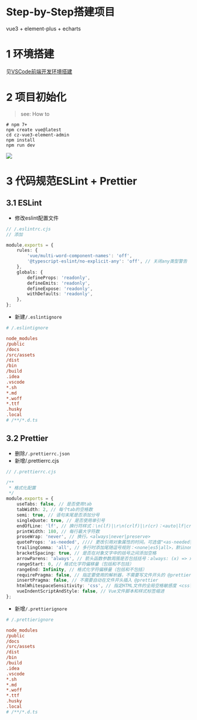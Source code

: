 # Step-by-Step搭建项目
vue3 + element-plus + echarts

# 1 环境搭建

见[VSCode前端开发环境搭建](./VSCode前端开发环境搭建.md)

# 2 项目初始化

> see: How to

```shell
# npm 7+
npm create vue@latest
cd cz-vue3-element-admin
npm install
npm run dev
```

![](https://czmdi.cooperzhu.com/technology/vue/vue3-element-plushuan-jing-da-jian-step-by-step/2_1.svg)

# 3 代码规范ESLint + Prettier

## 3.1 ESLint

- 修改eslint配置文件

```typescript
// /.eslintrc.cjs
// 添加

module.exports = {
    rules: {
        'vue/multi-word-component-names': 'off',
        '@typescript-eslint/no-explicit-any': 'off', // 关闭any类型警告
    },
    globals: {
        defineProps: 'readonly',
        defineEmits: 'readonly',
        defineExpose: 'readonly',
        withDefaults: 'readonly',
    },
};
```

- 新建`/.eslintignore`

```ini
# /.eslintignore

node_modules
/public
/docs
/src/assets
/dist
/bin
/build
.idea
.vscode
*.sh
*.md
*.woff
*.ttf
.husky
.local
# /**/*.d.ts
```

## 3.2 Prettier

- 删除`/.prettierrc.json`
- 新增/.prettierrc.cjs

```typescript
// /.prettierrc.cjs

/**
 * 格式化配置
 */
module.exports = {
    useTabs: false, // 是否使用tab
    tabWidth: 2, // 每个tab的空格数
    semi: true, // 语句末尾是否添加分号
    singleQuote: true, // 是否使用单引号
    endOfLine: 'lf', // 换行符样式：\n(lf)|\r\n(crlf)|\r(cr)：<auto|lf|crlf|cr>
    printWidth: 180, // 每行最大字符数
    proseWrap: 'never', // 换行。<always|never|preserve>
    quoteProps: 'as-needed', //// 更改引用对象属性的时间。可选值"<as-needed|consistent|preserve>"
    trailingComma: 'all', // 多行时添加尾随逗号规则：<none|es5|all>，默认none
    bracketSpacing: true, // 是否在对象文字中的括号之间添加空格
    arrowParens: 'always', // 箭头函数参数周围是否包括括号：always: (x) => x \ avoid: x => x
    rangeStart: 0, // 格式化字符偏移量（包括和不包括）
    rangeEnd: Infinity, // 格式化字符偏移量（包括和不包括）
    requirePragma: false, // 指定要使用的解析器，不需要写文件开头的 @prettier
    insertPragma: false, // 不需要自动在文件开头插入 @prettier
    htmlWhitespaceSensitivity: 'css', // 指定HTML文件的全局空格敏感度 <css|strict|ignore>
    vueIndentScriptAndStyle: false, // Vue文件脚本和样式标签缩进
};
```

- 新增`/.prettierignore`

```ini
# /.prettierignore

node_modules
/public
/docs
/src/assets
/dist
/bin
/build
.idea
.vscode
*.sh
*.md
*.woff
*.ttf
.husky
.local
# /**/*.d.ts
```


